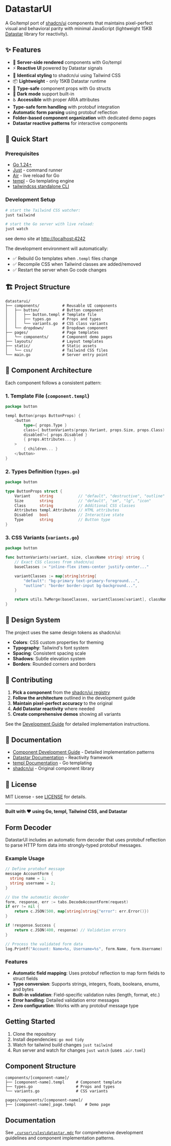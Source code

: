 # DatastarUI

A Go/templ port of [shadcn/ui](https://ui.shadcn.com/) components that maintains pixel-perfect visual and behavioral parity with minimal JavaScript (lightweight 15KB [Datastar](https://data-star.dev/) library for reactivity).

## ✨ Features

- 🚀 **Server-side rendered** components with Go/templ
- ⚡ **Reactive UI** powered by Datastar signals
- 🎨 **Identical styling** to shadcn/ui using Tailwind CSS
- 📦 **Lightweight** - only 15KB Datastar runtime
- 🔧 **Type-safe** component props with Go structs
- 🌙 **Dark mode** support built-in
- ♿ **Accessible** with proper ARIA attributes
- **Type-safe form handling** with protobuf integration
- **Automatic form parsing** using protobuf reflection
- **Folder-based component organization** with dedicated demo pages
- **Datastar reactive patterns** for interactive components

## 🚀 Quick Start

### Prerequisites

- [Go 1.24+](https://golang.org/dl/)
- [Just](https://github.com/casey/just) - command runner
- [Air](https://github.com/cosmtrek/air) - live reload for Go
- [templ](https://templ.guide/) - Go templating engine
- [tailwindcss standalone CLI](https://tailwindcss.com/blog/standalone-cli)

### Development Setup

```bash
# start the Tailwind CSS watcher:
just tailwind

# start the Go server with live reload:
just watch
```

see demo site at [http://localhost:4242](http://localhost:4242)

The development environment will automatically:

- ✅ Rebuild Go templates when `.templ` files change
- ✅ Recompile CSS when Tailwind classes are added/removed
- ✅ Restart the server when Go code changes

## 🏗️ Project Structure

```
datastarui/
├── components/          # Reusable UI components
│   ├── button/          # Button component
│   │   ├── button.templ # Template file
│   │   ├── types.go     # Props and types
│   │   └── variants.go  # CSS class variants
│   └── dropdown/        # Dropdown component
├── pages/               # Page templates
│   └── components/      # Component demo pages
├── layouts/             # Layout templates
├── static/              # Static assets
│   └── css/             # Tailwind CSS files
└── main.go              # Server entry point
```

## 🧩 Component Architecture

Each component follows a consistent pattern:

### 1. Template File (`component.templ`)

```go
package button

templ Button(props ButtonProps) {
    <button
        type={ props.Type }
        class={ buttonVariants(props.Variant, props.Size, props.Class) }
        disabled?={ props.Disabled }
        { props.Attributes... }
    >
        { children... }
    </button>
}
```

### 2. Types Definition (`types.go`)

```go
package button

type ButtonProps struct {
    Variant    string           // "default", "destructive", "outline"
    Size       string           // "default", "sm", "lg", "icon"
    Class      string           // Additional CSS classes
    Attributes templ.Attributes // HTML attributes
    Disabled   bool             // Interactive state
    Type       string           // Button type
}
```

### 3. CSS Variants (`variants.go`)

```go
package button

func buttonVariants(variant, size, className string) string {
    // Exact CSS classes from shadcn/ui
    baseClasses := "inline-flex items-center justify-center..."

    variantClasses := map[string]string{
        "default": "bg-primary text-primary-foreground...",
        "outline": "border border-input bg-background...",
    }

    return utils.TwMerge(baseClasses, variantClasses[variant], className)
}
```

## 🎨 Design System

The project uses the same design tokens as shadcn/ui:

- **Colors**: CSS custom properties for theming
- **Typography**: Tailwind's font system
- **Spacing**: Consistent spacing scale
- **Shadows**: Subtle elevation system
- **Borders**: Rounded corners and borders

## 🤝 Contributing

1. **Pick a component** from the [shadcn/ui registry](https://ui.shadcn.com/docs/components)
1. **Follow the architecture** outlined in the development guide
1. **Maintain pixel-perfect accuracy** to the original
1. **Add Datastar reactivity** where needed
1. **Create comprehensive demos** showing all variants

See the [Development Guide](./.cursor/rules/datastar.mdc) for detailed implementation instructions.

## 📖 Documentation

- [Component Development Guide](./.cursor/rules/datastar.mdc) - Detailed implementation patterns
- [Datastar Documentation](https://data-star.dev/) - Reactivity framework
- [templ Documentation](https://templ.guide/) - Go templating
- [shadcn/ui](https://ui.shadcn.com/) - Original component library

## 📄 License

MIT License - see [LICENSE](LICENSE) for details.

---

**Built with ❤️ using Go, templ, Tailwind CSS, and Datastar**

## Form Decoder

DatastarUI includes an automatic form decoder that uses protobuf reflection to parse HTTP form data into strongly-typed protobuf messages.

### Example Usage

```go
// Define protobuf message
message AccountForm {
  string name = 1;
  string username = 2;
}

// Use the automatic decoder
form, response, err := tabs.DecodeAccountForm(request)
if err != nil {
    return c.JSON(500, map[string]string{"error": err.Error()})
}

if !response.Success {
    return c.JSON(400, response) // Validation errors
}

// Process the validated form data
log.Printf("Account: Name=%s, Username=%s", form.Name, form.Username)
```

### Features

- **Automatic field mapping**: Uses protobuf reflection to map form fields to struct fields
- **Type conversion**: Supports strings, integers, floats, booleans, enums, and bytes
- **Built-in validation**: Field-specific validation rules (length, format, etc.)
- **Error handling**: Detailed validation error messages
- **Zero configuration**: Works with any protobuf message type

## Getting Started

1. Clone the repository
2. Install dependencies: `go mod tidy`
3. Watch for tailwind build changes `just tailwind`
4. Run server and watch for changes `just watch` (uses `.air.toml`)

## Component Structure

```
components/[component-name]/
├── [component-name].templ     # Component template
├── types.go                   # Props and types
└── variants.go                # CSS variants

pages/components/[component-name]/
├── [component-name]_page.templ    # Demo page
```

## Documentation

See [`.cursor\rules\datastar.mdc`](./.cursor\rules\datastar.mdc) for comprehensive development guidelines and component implementation patterns.

